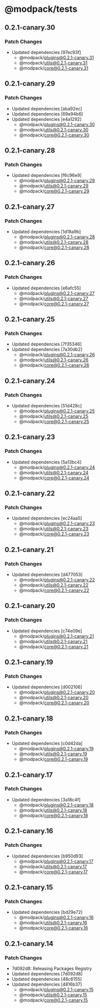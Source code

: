# @modpack/tests

## 0.2.1-canary.30

### Patch Changes

- Updated dependencies [97ec93f]
  - @modpack/plugins@0.2.1-canary.31
  - @modpack/utils@0.2.1-canary.31
  - @modpack/core@0.2.1-canary.31

## 0.2.1-canary.29

### Patch Changes

- Updated dependencies [aba92ec]
- Updated dependencies [69e94b6]
- Updated dependencies [e4a1292]
  - @modpack/plugins@0.2.1-canary.30
  - @modpack/utils@0.2.1-canary.30
  - @modpack/core@0.2.1-canary.30

## 0.2.1-canary.28

### Patch Changes

- Updated dependencies [f6c96e9]
  - @modpack/plugins@0.2.1-canary.29
  - @modpack/utils@0.2.1-canary.29
  - @modpack/core@0.2.1-canary.29

## 0.2.1-canary.27

### Patch Changes

- Updated dependencies [1d18a9b]
  - @modpack/plugins@0.2.1-canary.28
  - @modpack/utils@0.2.1-canary.28
  - @modpack/core@0.2.1-canary.28

## 0.2.1-canary.26

### Patch Changes

- Updated dependencies [e6afc55]
  - @modpack/plugins@0.2.1-canary.27
  - @modpack/utils@0.2.1-canary.27
  - @modpack/core@0.2.1-canary.27

## 0.2.1-canary.25

### Patch Changes

- Updated dependencies [7f35346]
- Updated dependencies [7a30db2]
  - @modpack/plugins@0.2.1-canary.26
  - @modpack/utils@0.2.1-canary.26
  - @modpack/core@0.2.1-canary.26

## 0.2.1-canary.24

### Patch Changes

- Updated dependencies [51d428c]
  - @modpack/plugins@0.2.1-canary.25
  - @modpack/utils@0.2.1-canary.25
  - @modpack/core@0.2.1-canary.25

## 0.2.1-canary.23

### Patch Changes

- Updated dependencies [5a13bc4]
  - @modpack/plugins@0.2.1-canary.24
  - @modpack/utils@0.2.1-canary.24
  - @modpack/core@0.2.1-canary.24

## 0.2.1-canary.22

### Patch Changes

- Updated dependencies [ec24aa5]
  - @modpack/plugins@0.2.1-canary.23
  - @modpack/utils@0.2.1-canary.23
  - @modpack/core@0.2.1-canary.23

## 0.2.1-canary.21

### Patch Changes

- Updated dependencies [d477053]
  - @modpack/plugins@0.2.1-canary.22
  - @modpack/utils@0.2.1-canary.22
  - @modpack/core@0.2.1-canary.22

## 0.2.1-canary.20

### Patch Changes

- Updated dependencies [c74e09e]
  - @modpack/plugins@0.2.1-canary.21
  - @modpack/utils@0.2.1-canary.21
  - @modpack/core@0.2.1-canary.21

## 0.2.1-canary.19

### Patch Changes

- Updated dependencies [d002106]
  - @modpack/plugins@0.2.1-canary.20
  - @modpack/utils@0.2.1-canary.20
  - @modpack/core@0.2.1-canary.20

## 0.2.1-canary.18

### Patch Changes

- Updated dependencies [c0d42da]
  - @modpack/plugins@0.2.1-canary.19
  - @modpack/utils@0.2.1-canary.19
  - @modpack/core@0.2.1-canary.19

## 0.2.1-canary.17

### Patch Changes

- Updated dependencies [3a18c4f]
  - @modpack/plugins@0.2.1-canary.18
  - @modpack/utils@0.2.1-canary.18
  - @modpack/core@0.2.1-canary.18

## 0.2.1-canary.16

### Patch Changes

- Updated dependencies [b950d93]
  - @modpack/plugins@0.2.1-canary.17
  - @modpack/utils@0.2.1-canary.17
  - @modpack/core@0.2.1-canary.17

## 0.2.1-canary.15

### Patch Changes

- Updated dependencies [bd29e72]
  - @modpack/plugins@0.2.1-canary.16
  - @modpack/utils@0.2.1-canary.16
  - @modpack/core@0.2.1-canary.16

## 0.2.1-canary.14

### Patch Changes

- 7d092d8: Releasing Packages Registry
- Updated dependencies [7d092d8]
- Updated dependencies [48c6155]
- Updated dependencies [4816b37]
  - @modpack/plugins@0.2.1-canary.15
  - @modpack/utils@0.2.1-canary.15
  - @modpack/core@0.2.1-canary.15
